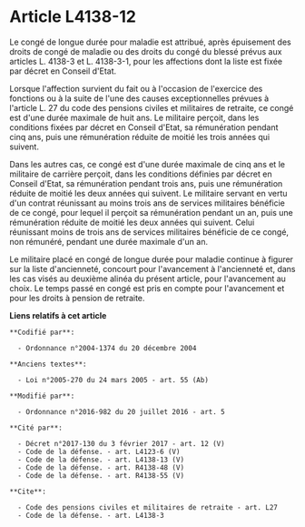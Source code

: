 # Article L4138-12

Le congé de longue durée pour maladie est attribué, après épuisement des droits de congé de maladie ou des droits du congé du
blessé prévus aux articles L. 4138-3 et L. 4138-3-1, pour les affections dont la liste est fixée par décret en Conseil
d'Etat. 

Lorsque l'affection survient du fait ou à l'occasion de l'exercice des fonctions ou à la suite de l'une des causes
exceptionnelles prévues à l'article L. 27 du code des pensions civiles et militaires de retraite, ce congé est d'une durée
maximale de huit ans. Le militaire perçoit, dans les conditions fixées par décret en Conseil d'Etat, sa rémunération pendant
cinq ans, puis une rémunération réduite de moitié les trois années qui suivent. 

Dans les autres cas, ce congé est d'une durée maximale de cinq ans et le militaire de carrière perçoit, dans les conditions
définies par décret en Conseil d'Etat, sa rémunération pendant trois ans, puis une rémunération réduite de moitié les deux
années qui suivent. Le militaire servant en vertu d'un contrat réunissant au moins trois ans de services militaires bénéficie
de ce congé, pour lequel il perçoit sa rémunération pendant un an, puis une rémunération réduite de moitié les deux années
qui suivent. Celui réunissant moins de trois ans de services militaires bénéficie de ce congé, non rémunéré, pendant une
durée maximale d'un an. 

Le militaire placé en congé de longue durée pour maladie continue à figurer sur la liste d'ancienneté, concourt pour
l'avancement à l'ancienneté et, dans les cas visés au deuxième alinéa du présent article, pour l'avancement au choix. Le
temps passé en congé est pris en compte pour l'avancement et pour les droits à pension de retraite.

**Liens relatifs à cet article**

	**Codifié par**:

	  - Ordonnance n°2004-1374 du 20 décembre 2004

	**Anciens textes**:

	  - Loi n°2005-270 du 24 mars 2005 - art. 55 (Ab)

	**Modifié par**:

	  - Ordonnance n°2016-982 du 20 juillet 2016 - art. 5

	**Cité par**:

	  - Décret n°2017-130 du 3 février 2017 - art. 12 (V)
	  - Code de la défense. - art. L4123-6 (V)
	  - Code de la défense. - art. L4138-13 (V)
	  - Code de la défense. - art. R4138-48 (V)
	  - Code de la défense. - art. R4138-55 (V)

	**Cite**:

	  - Code des pensions civiles et militaires de retraite - art. L27
	  - Code de la défense. - art. L4138-3
